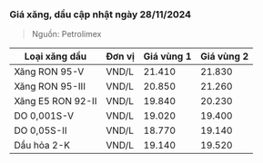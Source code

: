 
### Giá xăng, dầu cập nhật ngày 28/11/2024
> Nguồn: Petrolimex

| Loại xăng dầu     | Đơn vị | Giá vùng 1 | Giá vùng 2 |
|-------------------|--------|------------|------------|
| Xăng RON 95-V     | VND/L  |     21.410 |     21.830 |
| Xăng RON 95-III   | VND/L  |     20.850 |     21.260 |
| Xăng E5 RON 92-II | VND/L  |     19.840 |     20.230 |
| DO 0,001S-V       | VND/L  |     19.020 |     19.400 |
| DO 0,05S-II       | VND/L  |     18.770 |     19.140 |
| Dầu hỏa 2-K       | VND/L  |     19.140 |     19.520 |
